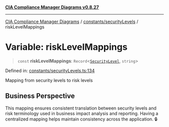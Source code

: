 [**CIA Compliance Manager Diagrams v0.8.27**](../../../README.md)

***

[CIA Compliance Manager Diagrams](../../../modules.md) / [constants/securityLevels](../README.md) / riskLevelMappings

# Variable: riskLevelMappings

> `const` **riskLevelMappings**: `Record`\<[`SecurityLevel`](../../../types/cia/type-aliases/SecurityLevel.md), `string`\>

Defined in: [constants/securityLevels.ts:134](https://github.com/Hack23/cia-compliance-manager/blob/26bb73ca86d23be8656cdd29d12202323a449310/src/constants/securityLevels.ts#L134)

Mapping from security levels to risk levels

## Business Perspective

This mapping ensures consistent translation between security levels and
risk terminology used in business impact analysis and reporting. Having
a centralized mapping helps maintain consistency across the application. 🔒
